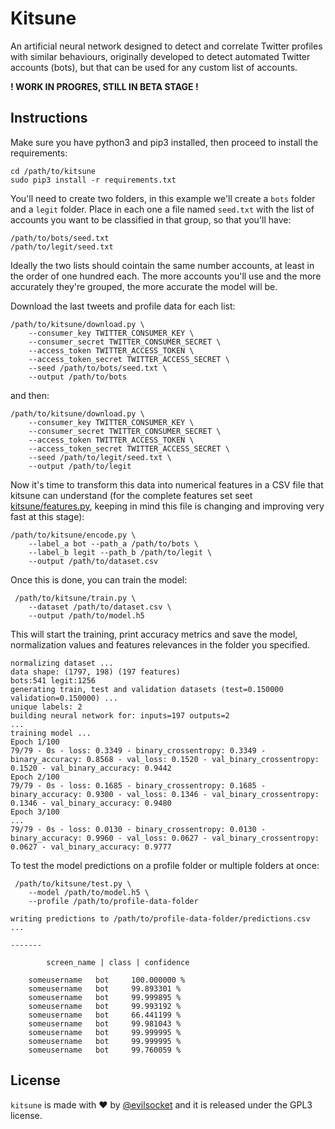 # Kitsune

An artificial neural network designed to detect and correlate Twitter profiles with similar behaviours, originally developed to detect automated Twitter accounts (bots), but that can be used for any custom list of accounts.

**! WORK IN PROGRES, STILL IN BETA STAGE !**

## Instructions

Make sure you have python3 and pip3 installed, then proceed to install the requirements:

    cd /path/to/kitsune
    sudo pip3 install -r requirements.txt
    
You'll need to create two folders, in this example we'll create a `bots` folder and a `legit` folder. Place in each one a file named `seed.txt` with the list of accounts you want to be classified in that group, so that you'll have:

    /path/to/bots/seed.txt
    /path/to/legit/seed.txt

Ideally the two lists should cointain the same number accounts, at least in the order of one hundred each. The more accounts you'll use and the more accurately they're grouped, the more accurate the model will be.

Download the last tweets and profile data for each list:

    /path/to/kitsune/download.py \
        --consumer_key TWITTER_CONSUMER_KEY \
        --consumer_secret TWITTER_CONSUMER_SECRET \
        --access_token TWITTER_ACCESS_TOKEN \
        --access_token_secret TWITTER_ACCESS_SECRET \
        --seed /path/to/bots/seed.txt \
        --output /path/to/bots

and then:

    /path/to/kitsune/download.py \
        --consumer_key TWITTER_CONSUMER_KEY \
        --consumer_secret TWITTER_CONSUMER_SECRET \
        --access_token TWITTER_ACCESS_TOKEN \
        --access_token_secret TWITTER_ACCESS_SECRET \
        --seed /path/to/legit/seed.txt \
        --output /path/to/legit

Now it's time to transform this data into numerical features in a CSV file that kitsune can understand (for the complete features set seet [kitsune/features.py](https://github.com/evilsocket/kitsune/blob/master/kitsune/features.py), keeping in mind this file is changing and improving very fast at this stage):

    /path/to/kitsune/encode.py \
        --label_a bot --path_a /path/to/bots \
        --label_b legit --path_b /path/to/legit \
        --output /path/to/dataset.csv

Once this is done, you can train the model:

     /path/to/kitsune/train.py \
        --dataset /path/to/dataset.csv \
        --output /path/to/model.h5
        
This will start the training, print accuracy metrics and save the model, normalization values and features relevances in the folder you specified.

    normalizing dataset ...
    data shape: (1797, 198) (197 features)
    bots:541 legit:1256
    generating train, test and validation datasets (test=0.150000 validation=0.150000) ...
    unique labels: 2
    building neural network for: inputs=197 outputs=2
    ...
    training model ...
    Epoch 1/100
    79/79 - 0s - loss: 0.3349 - binary_crossentropy: 0.3349 - binary_accuracy: 0.8568 - val_loss: 0.1520 - val_binary_crossentropy: 0.1520 - val_binary_accuracy: 0.9442
    Epoch 2/100
    79/79 - 0s - loss: 0.1685 - binary_crossentropy: 0.1685 - binary_accuracy: 0.9300 - val_loss: 0.1346 - val_binary_crossentropy: 0.1346 - val_binary_accuracy: 0.9480
    Epoch 3/100
    ...
    79/79 - 0s - loss: 0.0130 - binary_crossentropy: 0.0130 - binary_accuracy: 0.9960 - val_loss: 0.0627 - val_binary_crossentropy: 0.0627 - val_binary_accuracy: 0.9777

To test the model predictions on a profile folder or multiple folders at once:

     /path/to/kitsune/test.py \
        --model /path/to/model.h5 \
        --profile /path/to/profile-data-folder

    writing predictions to /path/to/profile-data-folder/predictions.csv ...

    -------

            screen_name | class | confidence

        someusername   bot     100.000000 %
        someusername   bot     99.893301 %
        someusername   bot     99.999895 %
        someusername   bot     99.993192 %
        someusername   bot     66.441199 %
        someusername   bot     99.981043 %
        someusername   bot     99.999995 %
        someusername   bot     99.999995 %
        someusername   bot     99.760059 %

## License

`kitsune` is made with ♥  by [@evilsocket](https://twitter.com/evilsocket) and it is released under the GPL3 license.        